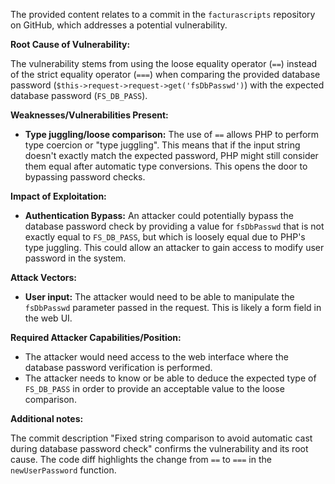 The provided content relates to a commit in the `facturascripts` repository on GitHub, which addresses a potential vulnerability.

**Root Cause of Vulnerability:**

The vulnerability stems from using the loose equality operator (`==`) instead of the strict equality operator (`===`) when comparing the provided database password (`$this->request->request->get('fsDbPasswd')`) with the expected database password (`FS_DB_PASS`).

**Weaknesses/Vulnerabilities Present:**

- **Type juggling/loose comparison:** The use of `==` allows PHP to perform type coercion or "type juggling". This means that if the input string doesn't exactly match the expected password, PHP might still consider them equal after automatic type conversions. This opens the door to bypassing password checks.

**Impact of Exploitation:**

- **Authentication Bypass:** An attacker could potentially bypass the database password check by providing a value for `fsDbPasswd` that is not exactly equal to `FS_DB_PASS`, but which is loosely equal due to PHP's type juggling. This could allow an attacker to gain access to modify user password in the system.

**Attack Vectors:**

- **User input:** The attacker would need to be able to manipulate the `fsDbPasswd` parameter passed in the request. This is likely a form field in the web UI.

**Required Attacker Capabilities/Position:**
- The attacker would need access to the web interface where the database password verification is performed.
- The attacker needs to know or be able to deduce the expected type of `FS_DB_PASS` in order to provide an acceptable value to the loose comparison.

**Additional notes:**

The commit description "Fixed string comparison to avoid automatic cast during database password check" confirms the vulnerability and its root cause. The code diff highlights the change from `==` to `===` in the `newUserPassword` function.